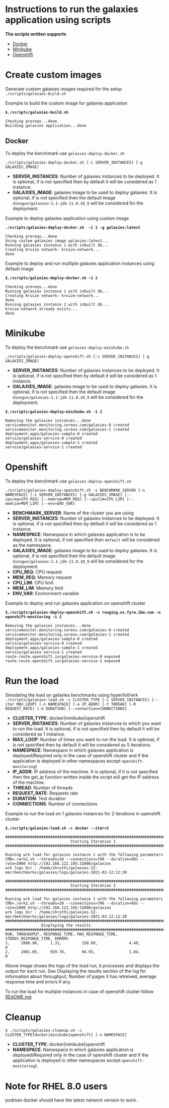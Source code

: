 # Instructions to run the galaxies application using scripts 
**The scripts written supports**
- [Docker](#Docker)
- [Minikube](#Minikube)
- [Openshift](#Openshift)

# Create custom images
Generate custom galaxies images required for the setup
`./scripts/galaxies-build.sh`

Example to build the custom image for galaxies application

**`$./scripts/galaxies-build.sh `**

```
Checking prereqs...done
Building galaxies application...done

```

## Docker
To deploy the benchmark use `galaxies-deploy-docker.sh`
 
`./scripts/galaxies-deploy-docker.sh [-i SERVER_INSTANCES] [-g GALAXIES_IMAGE] `

- **SERVER_INSTANCES**: Number of galaxies instances to be deployed. It is optional, if is not specified then by default it will be considered as 1 instance.
- **GALAXIES_IMAGE**: galaxies image to be used to deploy galaxies. It is optional, if is not specified then the default image `dinogun/galaxies:1.1-jdk-11.0.10_9` will be considered for the deployment.

Example to deploy galaxies application using custom image

**`./scripts/galaxies-deploy-docker.sh  -i 1 -g galaxies:latest`**

```
Checking prereqs...done
Using custom galaxies image galaxies:latest...
Running galaxies instance 1 with inbuilt db...
Creating Kruize network: kruize-network...
done
```

Example to deploy and run multiple galaxies application instances using default image

**`$./scripts/galaxies-deploy-docker.sh -i 2`**
```
Checking prereqs...done
Running galaxies instance 1 with inbuilt db...
Creating Kruize network: kruize-network...
done
Running galaxies instance 2 with inbuilt db...
kruize-network already exists...
done

```

# Minikube
To deploy the benchmark use `galaxies-deploy-minikube.sh`

`./scripts/galaxies-deploy-openshift.sh [-i SERVER_INSTANCES] [-g GALAXIES_IMAGE]`

- **SERVER_INSTANCES**: Number of galaxies instances to be deployed. It is optional, if is not specified then by default it will be considered as 1 instance.
- **GALAXIES_IMAGE**: galaxies image to be used to deploy galaxies. It is optional, if is not specified then the default image `dinogun/galaxies:1.1-jdk-11.0.10_9` will be considered for the deployment.

**`$./scripts/galaxies-deploy-minikube.sh -i 2`** 

```
Removing the galaxies instances...done
servicemonitor.monitoring.coreos.com/galaxies-0 created
servicemonitor.monitoring.coreos.com/galaxies-1 created
deployment.apps/galaxies-sample-0 created
service/galaxies-service-0 created
deployment.apps/galaxies-sample-1 created
service/galaxies-service-1 created

```
# Openshift
To deploy the benchmark use `galaxies-deploy-openshift.sh`

`./scripts/galaxies-deploy-openshift.sh -s BENCHMARK_SERVER [-n NAMESPACE] [-i SERVER_INSTANCES] [-g GALAXIES_IMAGE] [--cpureq=CPU_REQ] [--memreq=MEM_REQ] [--cpulim=CPU_LIM] [--memlim=MEM_LIM] [--env=ENV_VAR]`

- **BENCHMARK_SERVER**: Name of the cluster you are using
- **SERVER_INSTANCES**: Number of galaxies instances to be deployed. It is optional, if is not specified then by default it will be considered as 1 instance.
- **NAMESPACE**: Namespace in which galaxies application is to be deployed. It is optional, if not specified then `default` will be considered as the namespace. 
- **GALAXIES_IMAGE**: galaxies image to be used to deploy galaxies. It is optional, if is not specified then the default image `dinogun/galaxies:1.1-jdk-11.0.10_9` will be considered for the deployment.
- **CPU_REQ**: CPU request
- **MEM_REQ**: Memory request
- **CPU_LIM**: CPU limit
- **MEM_LIM**: Memory limit
- **ENV_VAR**: Environment variable

Example to deploy and run galaxies application on openshift cluster

**`$./scripts/galaxies-deploy-openshift.sh -s rouging.os.fyre.ibm.com -n openshift-monitoring -i 2`**

```
Removing the galaxies instances...done
servicemonitor.monitoring.coreos.com/galaxies-0 created
servicemonitor.monitoring.coreos.com/galaxies-1 created
deployment.apps/galaxies-sample-0 created
service/galaxies-service-0 created
deployment.apps/galaxies-sample-1 created
service/galaxies-service-1 created
route.route.openshift.io/galaxies-service-0 exposed
route.route.openshift.io/galaxies-service-1 exposed

```

# Run the load
Simulating the load on galaxies benchmarks using hyperfoil/wrk
`./scripts/galaxies-load.sh -c CLUSTER_TYPE [-i SERVER_INSTANCES] [--iter MAX_LOOP] [-n NAMESPACE] [-a IP_ADDR] [-t THREAD] [-R REQUEST_RATE] [-d DURATION] [--connection=CONNECTIONS]`

- **CLUSTER_TYPE**: docker|minikube|openshift
- **SERVER_INSTANCES**: Number of galaxies instances to which you want to run the load.  It is optional, if is not specified then by default it will be considered as 1 instance. 
- **MAX_LOOP**: Number of times you want to run the load. It is optional, if is not specified then by default it will be considered as 5 iterations.
- **NAMESPACE**: Namespace in which galaxies application is deployed(Required only in the case of openshift cluster and if the application is deployed in other namespaces except `openshift-monitoring`)
- **IP_ADDR**: IP address of the machine. It is optional, if it is not specified then the get_ip function written inside the script will get the IP address of the machine.
- **THREAD**: Number of threads
- **REQUEST_RATE**: Requests rate
- **DURATION**: Test duration
- **CONNECTIONS**: Number of connections

Example to run the load on 1 galaxies instances for 2 iterations in openshift cluster

**`$./scripts/galaxies-load.sh -c docker --iter=2`**
```
#########################################################################################
                             Starting Iteration 1                                  
#########################################################################################

Running wrk load for galaxies instance 1 with the following parameters
CMD=./wrk2.sh --threads=10 --connections=700 --duration=60s --rate=2000 http://192.168.122.105:32000/galaxies
wrk logs Dir : /home/shruthi/galaxies-12-mar/benchmarks/galaxies/logs/galaxies-2021-03-12:12:30

#########################################################################################
                             Starting Iteration 2                                  
#########################################################################################

Running wrk load for galaxies instance 1 with the following parameters
CMD=./wrk2.sh --threads=20 --connections=700 --duration=60s --rate=2000 http://192.168.122.105:32000/galaxies
wrk logs Dir : /home/shruthi/galaxies-12-mar/benchmarks/galaxies/logs/galaxies-2021-03-12:12:30
#########################################################################################
				Displaying the results					       
#########################################################################################
RUN, THROUGHPUT, RESPONSE_TIME, MAX_RESPONSE_TIME, STDDEV_RESPONSE_TIME, ERRORS
1,     2008.90,     1.31,         150.99,              4.40,               0
2,     2001.05,     939.76,       84.93,               1.84,               0

```
Above image shows the logs of the load run, it processes and displays the output for each run. See Displaying the results section of the log for information about throughput, Number of pages it has retreived, average response time and errors if any.

To run the load for multiple instances in case of openshift cluster follow [README.md](/galaxies/scripts/perf/README.md)

# Cleanup
`$ ./scripts/galaxies-cleanup.sh -c CLUSTER_TYPE[docker|minikube|openshift] [-n NAMESPACE]`

- **CLUSTER_TYPE**: docker|minikube|openshift
- **NAMESPACE**: Namespace in which galaxies application is deployed(Required only in the case of openshift cluster and if the application is deployed in other namespaces except `openshift-monitoring`). 

# Note for RHEL 8.0 users
podman docker should have the latest network version to work.












